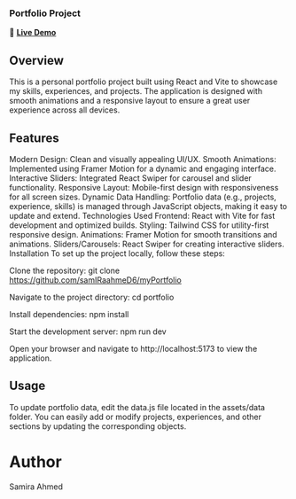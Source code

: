 ### Portfolio Project

🚀 **[Live Demo](https://samiraahmed6.github.io/myPortfolio)**

## Overview
This is a personal portfolio project built using React and Vite to showcase my skills, experiences, and projects. The application is designed with smooth animations and a responsive layout to ensure a great user experience across all devices.

## Features
Modern Design: Clean and visually appealing UI/UX.
Smooth Animations: Implemented using Framer Motion for a dynamic and engaging interface.
Interactive Sliders: Integrated React Swiper for carousel and slider functionality.
Responsive Layout: Mobile-first design with responsiveness for all screen sizes.
Dynamic Data Handling: Portfolio data (e.g., projects, experience, skills) is managed through JavaScript objects, making it easy to update and extend.
Technologies Used
Frontend: React with Vite for fast development and optimized builds.
Styling: Tailwind CSS for utility-first responsive design.
Animations: Framer Motion for smooth transitions and animations.
Sliders/Carousels: React Swiper for creating interactive sliders.
Installation
To set up the project locally, follow these steps:

Clone the repository:
git clone https://github.com/samIRaahmeD6/myPortfolio

Navigate to the project directory:
cd portfolio

Install dependencies:
npm install

Start the development server:
npm run dev

Open your browser and navigate to http://localhost:5173 to view the application.


## Usage
To update portfolio data, edit the data.js file located in the assets/data folder.
You can easily add or modify projects, experiences, and other sections by updating the corresponding objects.




# Author
Samira Ahmed
